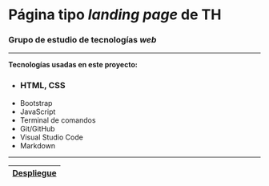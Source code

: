 # Página tipo _landing page_ de TH

### Grupo de estudio de tecnologías _web_

---

**Tecnologías usadas en este proyecto:**

- ### HTML, CSS
- Bootstrap
- JavaScript
- Terminal de comandos
- Git/GitHub
- Visual Studio Code
- Markdown

---

| [Despliegue](https://luisDur8.github.io/th-page) |
| ------------------------------------------------ |
